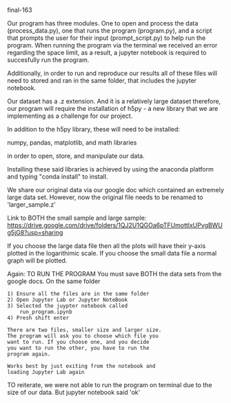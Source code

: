 final-163

Our program has three modules. One to open and process the data (process_data.py), one that runs the program (program.py), and a script that prompts the user for their input (prompt_script.py) to help run the program. When running the program via the terminal we received an error regarding the space limit, as a result, a jupyter notebook is required to succesfully run the program.

Additionally, in order to run and reproduce our results all of these files will need to stored and ran in the same folder, that includes the jupyter notebook.

Our dataset has a .z extension. And it is a relatively large dataset therefore, our program will require the installation of h5py - a new library that we are implementing as a challenge for our project.

In addition to the h5py library, these will need to be installed:

numpy, pandas, matplotlib, and math libraries

in order to open, store, and manipulate our data.

Installing these said libraries is achieved by using the anaconda platform and typing "conda install" to install.

We share our original data via our google doc which contained an extremely large data set. However, now the original file needs to be renamed to 'larger_sample.z'

Link to BOTH the small sample and large sample: https://drive.google.com/drive/folders/1QJ2U1QGOa6pTFUmottlxUPvgBWUg5jG8?usp=sharing



If you choose the large data file then all the plots will have their y-axis plotted in the logarithimic scale. If you choose the small data file a normal graph will be plotted.


Again: TO RUN THE PROGRAM
    You must save BOTH the data sets from the
    google docs. On the same folder

    1) Ensure all the files are in the same folder
    2) Open Jupyter Lab or Jupyter NoteBook
    3) Selected the juypter notebook called
        run_program.ipynb
    4) Presh shift enter

    There are two files, smaller size and larger size.
    The program will ask you to choose which file you
    want to run. If you choose one, and you decide
    you want to run the other, you have to run the
    program again.

    Works best by just exiting from the notebook and
    loading Jupyter Lab again

TO reiterate, we were not able to run the program on terminal due
to the size of our data. But jupyter notebook said 'ok'